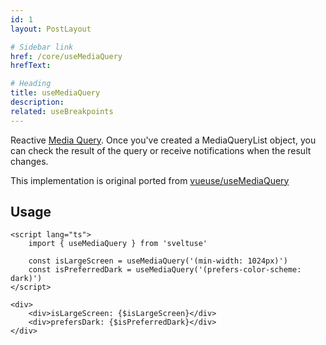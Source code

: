 ```yaml
---
id: 1
layout: PostLayout

# Sidebar link
href: /core/useMediaQuery
hrefText:

# Heading
title: useMediaQuery
description:
related: useBreakpoints
---
```


Reactive [Media Query](https://developer.mozilla.org/en-US/docs/Web/CSS/Media_Queries/Testing_media_queries). Once you've created a MediaQueryList object, you can check the result of the query or receive notifications when the result changes.

This implementation is original ported from [vueuse/useMediaQuery](https://vueuse.org/core/useMediaQuery)

## Usage

```svelte example
<script lang="ts">
	import { useMediaQuery } from 'sveltuse'

	const isLargeScreen = useMediaQuery('(min-width: 1024px)')
	const isPreferredDark = useMediaQuery('(prefers-color-scheme: dark)')
</script>

<div>
	<div>isLargeScreen: {$isLargeScreen}</div>
	<div>prefersDark: {$isPreferredDark}</div>
</div>

```
